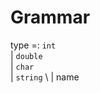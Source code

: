 # Grammar

type =: `int` \
        | `double` \
        | `char` \
        | `string` \ 
        | name